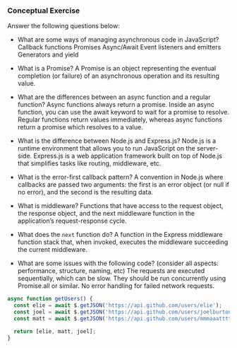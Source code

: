 ### Conceptual Exercise

Answer the following questions below:

- What are some ways of managing asynchronous code in JavaScript?
Callback functions
Promises
Async/Await
Event listeners and emitters
Generators and yield

- What is a Promise?
A Promise is an object representing the eventual completion (or failure) of an asynchronous operation and its resulting value.

- What are the differences between an async function and a regular function?
Async functions always return a promise.
Inside an async function, you can use the await keyword to wait for a promise to resolve.
Regular functions return values immediately, whereas async functions return a promise which resolves to a value.

- What is the difference between Node.js and Express.js?
Node.js is a runtime environment that allows you to run JavaScript on the server-side.
Express.js is a web application framework built on top of Node.js that simplifies tasks like routing, middleware, etc.

- What is the error-first callback pattern?
A convention in Node.js where callbacks are passed two arguments: the first is an error object (or null if no error), and the second is the resulting data.

- What is middleware?
Functions that have access to the request object, the response object, and the next middleware function in the application’s request-response cycle.

- What does the `next` function do?
A function in the Express middleware function stack that, when invoked, executes the middleware succeeding the current middleware.

- What are some issues with the following code? (consider all aspects: performance, structure, naming, etc)
The requests are executed sequentially, which can be slow. They should be run concurrently using Promise.all or similar.
No error handling for failed network requests.

```js
async function getUsers() {
  const elie = await $.getJSON('https://api.github.com/users/elie');
  const joel = await $.getJSON('https://api.github.com/users/joelburton');
  const matt = await $.getJSON('https://api.github.com/users/mmmaaatttttt');

  return [elie, matt, joel];
}
```
